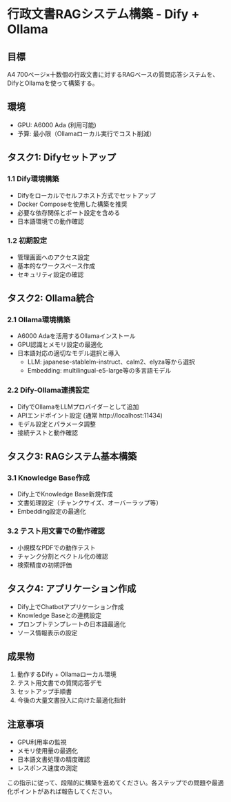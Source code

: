 # 行政文書RAGシステム構築 - Dify + Ollama

## 目標
A4 700ページ×十数個の行政文書に対するRAGベースの質問応答システムを、DifyとOllamaを使って構築する。

## 環境
- GPU: A6000 Ada (利用可能)
- 予算: 最小限（Ollamaローカル実行でコスト削減）

## タスク1: Difyセットアップ

### 1.1 Dify環境構築
- Difyをローカルでセルフホスト方式でセットアップ
- Docker Composeを使用した構築を推奨
- 必要な依存関係とポート設定を含める
- 日本語環境での動作確認

### 1.2 初期設定
- 管理画面へのアクセス設定
- 基本的なワークスペース作成
- セキュリティ設定の確認

## タスク2: Ollama統合

### 2.1 Ollama環境構築
- A6000 Adaを活用するOllamaインストール
- GPU認識とメモリ設定の最適化
- 日本語対応の適切なモデル選択と導入
  - LLM: japanese-stablelm-instruct、calm2、elyza等から選択
  - Embedding: multilingual-e5-large等の多言語モデル

### 2.2 Dify-Ollama連携設定
- DifyでOllamaをLLMプロバイダーとして追加
- APIエンドポイント設定 (通常 http://localhost:11434)
- モデル設定とパラメータ調整
- 接続テストと動作確認

## タスク3: RAGシステム基本構築

### 3.1 Knowledge Base作成
- Dify上でKnowledge Base新規作成
- 文書処理設定（チャンクサイズ、オーバーラップ等）
- Embedding設定の最適化

### 3.2 テスト用文書での動作確認
- 小規模なPDFでの動作テスト
- チャンク分割とベクトル化の確認
- 検索精度の初期評価

## タスク4: アプリケーション作成
- Dify上でChatbotアプリケーション作成
- Knowledge Baseとの連携設定
- プロンプトテンプレートの日本語最適化
- ソース情報表示の設定

## 成果物
1. 動作するDify + Ollamaローカル環境
2. テスト用文書での質問応答デモ
3. セットアップ手順書
4. 今後の大量文書投入に向けた最適化指針

## 注意事項
- GPU利用率の監視
- メモリ使用量の最適化
- 日本語文書処理の精度確認
- レスポンス速度の測定

この指示に従って、段階的に構築を進めてください。各ステップでの問題や最適化ポイントがあれば報告してください。
